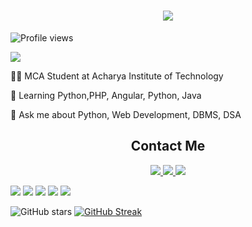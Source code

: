 <h1 align="center">
    <img src="https://readme-typing-svg.herokuapp.com/?font=Righteous&size=35&center=true&vCenter=true&width=500&height=70&duration=4000&lines=Hi+There!+👋;+I'm+kavya+Hegde!;&color=blue" />
</h1>

![Profile views](https://komarev.com/ghpvc/?username=kavyagamani&label=Profile%20views&color=0e75b6&style=flat)

<a href="https://github.com/kavyagamani?tab=followers">
  <img src="https://img.shields.io/github/followers/kavyagamani?label=Follow&style=social" />
</a>



👩‍💻 MCA Student at Acharya Institute of Technology  

🌱 Learning Python,PHP, Angular, Python, Java 

💬 Ask me about Python, Web Development, DBMS, DSA 
<h2 align="center"> Contact Me </h2>
<div align="center">
    <a href="mailto:kavyabhegde859@gmail.com">
        <img src="https://img.shields.io/badge/Gmail-333333?style=for-the-badge&logo=gmail&logoColor=red" />
    </a>
    <a href="https://www.linkedin.com/in/kavya-hegde-7634aa2a0" target="_blank">
        <img src="https://img.shields.io/badge/LinkedIn-0077B5?style=for-the-badge&logo=linkedin&logoColor=white" />
    </a>
    <a href="https://x.com/kavyaHegde88662" target="_blank">
        <img src="https://img.shields.io/badge/X-000000?style=for-the-badge&logo=x&logoColor=white" />
    </a>
  
</div>


![](https://github-profile-summary-cards.vercel.app/api/cards/profile-details?username=kavyagamani&theme=default) 
![](https://github-profile-summary-cards.vercel.app/api/cards/repos-per-language?username=kavyagamani&theme=default)
![](https://github-profile-summary-cards.vercel.app/api/cards/most-commit-language?username=kavyagamani&theme=default)
![](https://github-profile-summary-cards.vercel.app/api/cards/stats?username=kavyagamani&theme=default)
![](https://github-profile-summary-cards.vercel.app/api/cards/productive-time?username=kavyagamani&theme=default&utcOffset=+5.5)


![GitHub stars](https://img.shields.io/github/stars/kavyagamani?label=Stars&style=social)
[![GitHub Streak](https://github-readme-streak-stats.herokuapp.com?user=kavyagamani&hide_border=true)](https://git.io/streak-stats)


